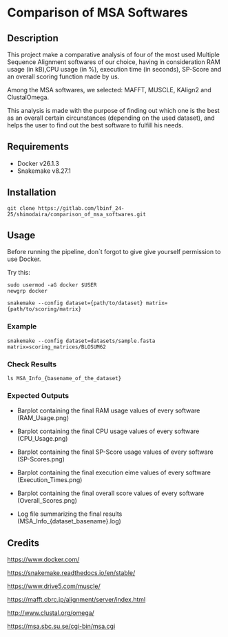 # Comparison of MSA Softwares

## Description

This project make a comparative analysis of four of the most used Multiple Sequence Alignment softwares of our choice, having in consideration RAM usage (in kB),CPU usage (in %), execution time (in seconds), SP-Score and an overall scoring function made by us.

Among the MSA softwares, we selected: MAFFT, MUSCLE, KAlign2 and ClustalOmega. 

This analysis is made with the purpose of finding out which one is the best as an overall certain circunstances (depending on the used dataset), and helps the user to find out the best software to fulfill his needs.

## Requirements
- Docker v26.1.3
- Snakemake v8.27.1

## Installation
```
git clone https://gitlab.com/lbinf_24-25/shimodaira/comparison_of_msa_softwares.git
```

## Usage
Before running the pipeline, don´t forgot to give give yourself permission to use Docker.

Try this:
```
sudo usermod -aG docker $USER
newgrp docker
```
```
snakemake --config dataset={path/to/dataset} matrix={path/to/scoring/matrix}
```

### Example
```
snakemake --config dataset=datasets/sample.fasta matrix=scoring_matrices/BLOSUM62
```

### Check Results
```
ls MSA_Info_{basename_of_the_dataset}
```

### Expected Outputs
- Barplot containing the final RAM usage values of every software (RAM_Usage.png)

- Barplot containing the final CPU usage values of every software (CPU_Usage.png)

- Barplot containing the final SP-Score usage values of every software (SP-Scores.png)

- Barplot containing the final execution eime values of every software (Execution_Times.png)

- Barplot containing the final overall score values of every software (Overall_Scores.png)

- Log file summarizing the final results (MSA_Info_{dataset_basename}.log)

## Credits
https://www.docker.com/

https://snakemake.readthedocs.io/en/stable/ 

https://www.drive5.com/muscle/ 

https://mafft.cbrc.jp/alignment/server/index.html 

http://www.clustal.org/omega/ 

https://msa.sbc.su.se/cgi-bin/msa.cgi 


